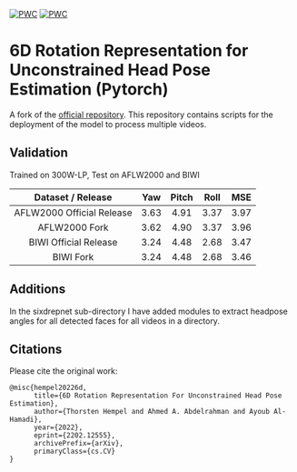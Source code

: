 [![PWC](https://img.shields.io/endpoint.svg?url=https://paperswithcode.com/badge/6d-rotation-representation-for-unconstrained/head-pose-estimation-on-biwi)](https://paperswithcode.com/sota/head-pose-estimation-on-biwi?p=6d-rotation-representation-for-unconstrained)
[![PWC](https://img.shields.io/endpoint.svg?url=https://paperswithcode.com/badge/6d-rotation-representation-for-unconstrained/head-pose-estimation-on-aflw2000)](https://paperswithcode.com/sota/head-pose-estimation-on-aflw2000?p=6d-rotation-representation-for-unconstrained)

# 6D Rotation Representation for Unconstrained Head Pose Estimation (Pytorch)

A fork of the [official repository](https://github.com/thohemp/6DRepNet). This repository contains scripts for the deployment of the model to process multiple videos.

## Validation
Trained on 300W-LP, Test on AFLW2000 and BIWI

|     Dataset / Release     	|  Yaw 	| Pitch 	| Roll 	|  MSE  	|
|:-------------------------:	|:----:	|:-----:	|:----:	|:-----:	|
| AFLW2000 Official Release 	| 3.63 	|  4.91 	| 3.37 	|  3.97 	|
|       AFLW2000 Fork       	| 3.62 	|  4.90 	| 3.37 	|  3.96 	|
|   BIWI Official Release   	| 3.24 	|  4.48 	| 2.68 	|  3.47 	|
|         BIWI Fork         	| 3.24 	|  4.48 	| 2.68 	|  3.46 	|

## Additions
In the sixdrepnet sub-directory I have added modules to extract headpose angles for all detected faces for all videos in a directory. 


## **Citations**

Please cite the original work:

```
@misc{hempel20226d,
      title={6D Rotation Representation For Unconstrained Head Pose Estimation}, 
      author={Thorsten Hempel and Ahmed A. Abdelrahman and Ayoub Al-Hamadi},
      year={2022},
      eprint={2202.12555},
      archivePrefix={arXiv},
      primaryClass={cs.CV}
}
```
